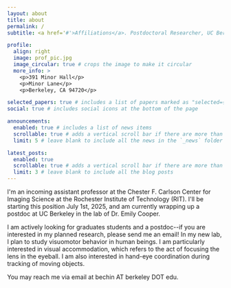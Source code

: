 ```yaml
---
layout: about
title: about
permalink: /
subtitle: <a href='#'>Affiliations</a>. Postdoctoral Researcher, UC Berkeley School of Optometry

profile:
  align: right
  image: prof_pic.jpg
  image_circular: true # crops the image to make it circular
  more_info: >
    <p>391 Minor Hall</p>
    <p>Minor Lane</p>
    <p>Berkeley, CA 94720</p>

selected_papers: true # includes a list of papers marked as "selected={true}"
social: true # includes social icons at the bottom of the page

announcements:
  enabled: true # includes a list of news items
  scrollable: true # adds a vertical scroll bar if there are more than 3 news items
  limit: 5 # leave blank to include all the news in the `_news` folder

latest_posts:
  enabled: true
  scrollable: true # adds a vertical scroll bar if there are more than 3 new posts items
  limit: 3 # leave blank to include all the blog posts
---
```


I'm an incoming assistant professor at the Chester F. Carlson Center for Imaging Science at the Rochester Institute of Technology (RIT). I'll be starting this position July 1st, 2025, and am currently wrapping up a postdoc at UC Berkeley in the lab of Dr. Emily Cooper. 

I am actively looking for graduates students and a postdoc--if you are interested in my planned research, please send me an email! In my new lab, I plan to study visuomotor behavior in human beings. I am particularly interested in visual accommodation, which refers to the act of focusing the lens in the eyeball. I am also interested in hand-eye coordination during tracking of moving objects.  

You may reach me via email at bechin AT berkeley DOT edu. 
